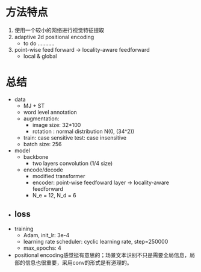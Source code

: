 # 方法特点

1. 使用一个较小的网络进行视觉特征提取
2. adaptive 2d positional encoding
   - to do ...........
3. point-wise feed forward -> locality-aware feedforward
   - local & global

# 总结

- data
  - MJ + ST
  - word level annotation
  - augmentation:
    - image size: 32*100
    - rotation : normal distribution N(0, (34^2))
  - train: case sensitive    test: case insensitive
  - batch size: 256
- model
  - backbone
    - two layers convolution (1/4 size)
  - encode/decode
    - modified transformer
    - encoder: point-wise feedfoward layer -> locality-aware feedforward
    - N_e = 12, N_d = 6
- loss
  - 
- training
  - Adam, init_lr: 3e-4
  - learning rate scheduler:  cyclic learning rate, step=250000
  - max_epochs: 4
- positional encoding感觉挺有意思的；场景文本识别不只是需要全局信息，局部的信息也很重要，采用conv的形式是有道理的。

